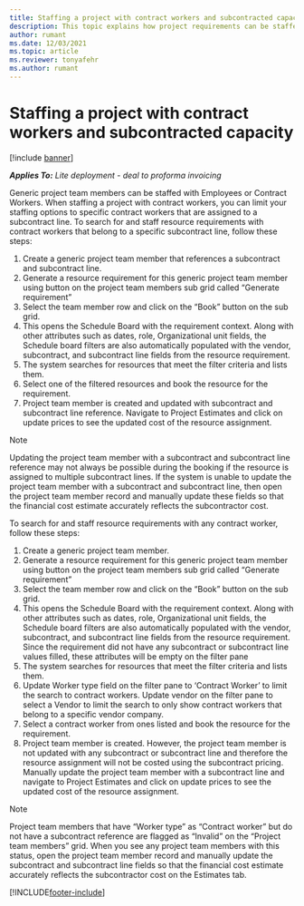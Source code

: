 ```yaml
---
title: Staffing a project with contract workers and subcontracted capacity
description: This topic explains how project requirements can be staffed using contract workers or subcontracted capacity in Project Operations.
author: rumant
ms.date: 12/03/2021
ms.topic: article
ms.reviewer: tonyafehr 
ms.author: rumant
---
```


# Staffing a project with contract workers and subcontracted capacity

[!include [banner](../../includes/dataverse-preview.md)]

_**Applies To:** Lite deployment - deal to proforma invoicing_

Generic project team members can be staffed with Employees or Contract Workers. When staffing a project with contract workers, you can limit your staffing options to specific contract workers that are assigned to a subcontract line. 
To search for and staff resource requirements with contract workers that belong to a specific subcontract line, follow these steps:

1. Create a generic project team member that references a subcontract and subcontract line.
2. Generate a resource requirement for this generic project team member using button on the project team members sub grid called “Generate requirement”
3. Select the team member row and click on the “Book” button on the sub grid. 
4. This opens the Schedule Board with the requirement context. Along with other attributes such as dates, role, Organizational unit fields, the Schedule board filters are also automatically populated with the vendor, subcontract, and subcontract line fields from the resource requirement.
5. The system searches for resources that meet the filter criteria and lists them. 
6. Select one of the filtered resources and book the resource for the requirement. 
7. Project team member is created and updated with subcontract and subcontract line reference.  Navigate to Project Estimates and click on update prices to see the updated cost of the resource assignment. 

> [!NOTE]
> Updating the project team member with a subcontract and subcontract line reference may not always be possible during the booking if the resource is assigned to multiple subcontract lines. If the system is unable to update the project team member with a subcontract and subcontract line, then open the project team member record and manually update these fields so that the financial cost estimate accurately reflects the subcontractor cost.

To search for and staff resource requirements with any contract worker, follow these steps:

1. Create a generic project team member.
2. Generate a resource requirement for this generic project team member using button on the project team members sub grid called “Generate requirement”
3. Select the team member row and click on the “Book” button on the sub grid. 
4. This opens the Schedule Board with the requirement context. Along with other attributes such as dates, role, Organizational unit fields, the Schedule board filters are also automatically populated with the vendor, subcontract, and subcontract line fields from the resource requirement. Since the requirement did not have any subcontract or subcontract line values filled, these attributes will be empty on the filter pane
5. The system searches for resources that meet the filter criteria and lists them. 
6. Update Worker type field on the filter pane to ‘Contract Worker’ to limit the search to contract workers. Update vendor on the filter pane to select a Vendor to limit the search to only show contract workers that belong to a specific vendor company. 
7. Select a contract worker from ones listed and book the resource for the requirement.
8. Project team member is created. However, the project team member is not updated with any subcontract or subcontract line and therefore the resource assignment will not be costed using the subcontract pricing. Manually update the project team member with a subcontract line and navigate to Project Estimates and click on update prices to see the updated cost of the resource assignment. 

> [!NOTE]
> Project team members that have “Worker type” as “Contract worker” but do not have a subcontract reference are flagged as “Invalid” on the “Project team members” grid. When you see any project team members with this status, open the project team member record and manually update the subcontract and subcontract line fields so that the financial cost estimate accurately reflects the subcontractor cost on the Estimates tab. 


[!INCLUDE[footer-include](../../includes/footer-banner.md)]
